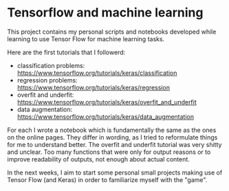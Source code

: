 # Tensorflow and machine learning
This project contains my personal scripts and notebooks developed while learning to use Tensor Flow for machine learning tasks. 

Here are the first tutorials that I followerd:
- classification problems: https://www.tensorflow.org/tutorials/keras/classification
- regression problems: https://www.tensorflow.org/tutorials/keras/regression
- overfit and underfit: https://www.tensorflow.org/tutorials/keras/overfit_and_underfit
- data augmentation: https://www.tensorflow.org/tutorials/keras/data_augmentation

For each I wrote a notebook which is fundamentally the same as the ones on the online pages. They differ in wording, as I tried to reformulate things for me to understand better. The overfit and underfit tutorial was very shitty and unclear. Too many functions that were only for output reasons or to improve readability of outputs, not enough about actual content. 

In the next weeks, I aim to start some personal small projects making use of Tensor Flow (and Keras) in order to familiarize myself with the "game".